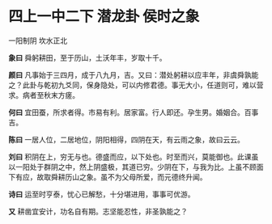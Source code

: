 # 四上一中二下 潜龙卦 侯时之象

一阳制阴 坎水正北

**象曰** 舜躬耕田，至于历山，土沃年丰，岁取十千。

**颜曰** 凡事始于三四月，成于八九月，吉。又曰：潜处躬耕以应丰年，非虞舜孰能之？此卦与乾初九爻同，保身隐处，可以内修君德。事无大小，任道则可，难以营求。病者至秋末方瘥。

**何曰** 宜田蚕，所求者得。市易有利。居家富。行人即还。孕生男。婚姻合。百事吉。

**陈曰** 一居人位，二居地位，阴阳相得，四阴在天，有云雨之象，故曰云云。

**刘曰** 积阴在上，穷无与也。德盛而应，以下处也。时至而兴，莫能御也。此课虽以一阳处于群阴之中，然上阴盛极，其道已穷。少阴在下，与我为比。上虽不顾面下有应，故取舜耕历山之象。虽不为父母所爱，而元德终升闻。

**诗曰** 运至时亨泰，忧心已解愁，十分堪进用，事事可优游。

**又** 耕凿宜安计，功名自有期。志坚能忍性，非圣孰能之？
